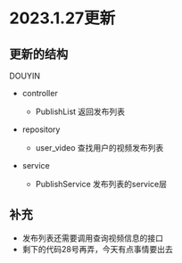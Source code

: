 # 2023.1.27更新
## 更新的结构

DOUYIN
- controller
    - PublishList 返回发布列表

- repository
    - user_video 查找用户的视频发布列表

- service
    - PublishService 发布列表的service层

## 补充
- 发布列表还需要调用查询视频信息的接口
- 剩下的代码28号再弄，今天有点事情要出去